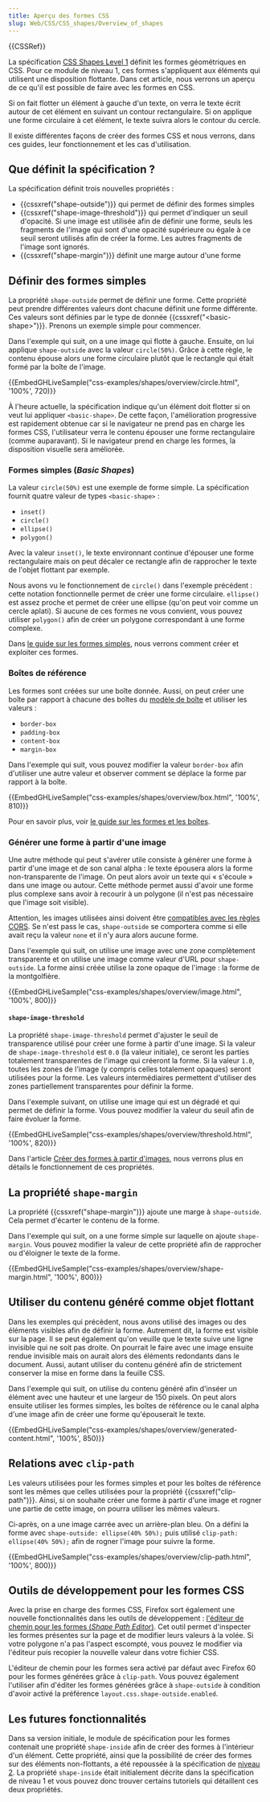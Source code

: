 ```yaml
---
title: Aperçu des formes CSS
slug: Web/CSS/CSS_shapes/Overview_of_shapes
---
```


{{CSSRef}}

La spécification [CSS Shapes Level 1](https://www.w3.org/TR/css-shapes/) définit les formes géométriques en CSS. Pour ce module de niveau 1, ces formes s'appliquent aux éléments qui utilisent une disposition flottante. Dans cet article, nous verrons un aperçu de ce qu'il est possible de faire avec les formes en CSS.

Si on fait flotter un élément à gauche d'un texte, on verra le texte écrit autour de cet élément en suivant un contour rectangulaire. Si on applique une forme circulaire à cet élément, le texte suivra alors le contour du cercle.

Il existe différentes façons de créer des formes CSS et nous verrons, dans ces guides, leur fonctionnement et les cas d'utilisation.

## Que définit la spécification ?

La spécification définit trois nouvelles propriétés :

- {{cssxref("shape-outside")}} qui permet de définir des formes simples
- {{cssxref("shape-image-threshold")}} qui permet d'indiquer un seuil d'opacité. Si une image est utilisée afin de définir une forme, seuls les fragments de l'image qui sont d'une opacité supérieure ou égale à ce seuil seront utilisés afin de créer la forme. Les autres fragments de l'image sont ignorés.
- {{cssxref("shape-margin")}} définit une marge autour d'une forme

## Définir des formes simples

La propriété `shape-outside` permet de définir une forme. Cette propriété peut prendre différentes valeurs dont chacune définit une forme différente. Ces valeurs sont définies par le type de donnée {{cssxref("&lt;basic-shape&gt;")}}. Prenons un exemple simple pour commencer.

Dans l'exemple qui suit, on a une image qui flotte à gauche. Ensuite, on lui applique `shape-outside` avec la valeur `circle(50%)`. Grâce à cette règle, le contenu épouse alors une forme circulaire plutôt que le rectangle qui était formé par la boîte de l'image.

{{EmbedGHLiveSample("css-examples/shapes/overview/circle.html", '100%', 720)}}

À l'heure actuelle, la spécification indique qu'un élément doit flotter si on veut lui appliquer `<basic-shape>`. De cette façon, l'amélioration progressive est rapidement obtenue car si le navigateur ne prend pas en charge les formes CSS, l'utilisateur verra le contenu épouser une forme rectangulaire (comme auparavant). Si le navigateur prend en charge les formes, la disposition visuelle sera améliorée.

### Formes simples (_Basic Shapes_)

La valeur `circle(50%)` est une exemple de forme simple. La spécification fournit quatre valeur de types `<basic-shape>` :

- `inset()`
- `circle()`
- `ellipse()`
- `polygon()`

Avec la valeur `inset()`, le texte environnant continue d'épouser une forme rectangulaire mais on peut décaler ce rectangle afin de rapprocher le texte de l'objet flottant par exemple.

Nous avons vu le fonctionnement de `circle()` dans l'exemple précédent : cette notation fonctionnelle permet de créer une forme circulaire. `ellipse()` est assez proche et permet de créer une ellipse (qu'on peut voir comme un cercle aplati). Si aucune de ces formes ne vous convient, vous pouvez utiliser `polygon()` afin de créer un polygone correspondant à une forme complexe.

Dans [le guide sur les formes simples](/fr/docs/Web/CSS/CSS_shapes/Basic_shapes), nous verrons comment créer et exploiter ces formes.

### Boîtes de référence

Les formes sont créées sur une boîte donnée. Aussi, on peut créer une boîte par rapport à chacune des boîtes du [modèle de boîte](/fr/docs/Learn_web_development/Core/Styling_basics/Box_model) et utiliser les valeurs :

- `border-box`
- `padding-box`
- `content-box`
- `margin-box`

Dans l'exemple qui suit, vous pouvez modifier la valeur `border-box` afin d'utiliser une autre valeur et observer comment se déplace la forme par rapport à la boîte.

{{EmbedGHLiveSample("css-examples/shapes/overview/box.html", '100%', 810)}}

Pour en savoir plus, voir [le guide sur les formes et les boîtes](/fr/docs/Web/CSS/CSS_shapes/From_box_values).

### Générer une forme à partir d'une image

Une autre méthode qui peut s'avérer utile consiste à générer une forme à partir d'une image et de son canal alpha : le texte épousera alors la forme non-transparente de l'image. On peut alors avoir un texte qui « s'écoule » dans une image ou autour. Cette méthode permet aussi d'avoir une forme plus complexe sans avoir à recourir à un polygone (il n'est pas nécessaire que l'image soit visible).

Attention, les images utilisées ainsi doivent être [compatibles avec les règles CORS](/fr/docs/Web/HTTP/Guides/CORS). Se n'est pass le cas, `shape-outside` se comportera comme si elle avait reçu la valeur `none` et il n'y aura alors aucune forme.

Dans l'exemple qui suit, on utilise une image avec une zone complètement transparente et on utilise une image comme valeur d'URL pour `shape-outside`. La forme ainsi créée utilise la zone opaque de l'image : la forme de la montgolfière.

{{EmbedGHLiveSample("css-examples/shapes/overview/image.html", '100%', 800)}}

#### `shape-image-threshold`

La propriété `shape-image-threshold` permet d'ajuster le seuil de transparence utilisé pour créer une forme à partir d'une image. Si la valeur de `shape-image-threshold` est `0.0` (la valeur initiale), ce seront les parties totalement transparentes de l'image qui créeront la forme. Si la valeur `1.0`, toutes les zones de l'image (y compris celles totalement opaques) seront utilisées pour la forme. Les valeurs intermédiaires permettent d'utiliser des zones partiellement transparentes pour définir la forme.

Dans l'exemple suivant, on utilise une image qui est un dégradé et qui permet de définir la forme. Vous pouvez modifier la valeur du seuil afin de faire évoluer la forme.

{{EmbedGHLiveSample("css-examples/shapes/overview/threshold.html", '100%', 820)}}

Dans l'article [Créer des formes à partir d'images](/fr/docs/Web/CSS/CSS_shapes/Shapes_from_images), nous verrons plus en détails le fonctionnement de ces propriétés.

## La propriété `shape-margin`

La propriété {{cssxref("shape-margin")}} ajoute une marge à `shape-outside`. Cela permet d'écarter le contenu de la forme.

Dans l'exemple qui suit, on a une forme simple sur laquelle on ajoute `shape-margin`. Vous pouvez modifier la valeur de cette propriété afin de rapprocher ou d'éloigner le texte de la forme.

{{EmbedGHLiveSample("css-examples/shapes/overview/shape-margin.html", '100%', 800)}}

## Utiliser du contenu généré comme objet flottant

Dans les exemples qui précèdent, nous avons utilisé des images ou des éléments visibles afin de définir la forme. Autrement dit, la forme est visible sur la page. Il se peut également qu'on veuille que le texte suive une ligne invisible qui ne soit pas droite. On pourrait le faire avec une image ensuite rendue invisible mais on aurait alors des éléments redondants dans le document. Aussi, autant utiliser du contenu généré afin de strictement conserver la mise en forme dans la feuille CSS.

Dans l'exemple qui suit, on utilise du contenu généré afin d'inséer un élément avec une hauteur et une largeur de 150 pixels. On peut alors ensuite utiliser les formes simples, les boîtes de référence ou le canal alpha d'une image afin de créer une forme qu'épouserait le texte.

{{EmbedGHLiveSample("css-examples/shapes/overview/generated-content.html", '100%', 850)}}

## Relations avec `clip-path`

Les valeurs utilisées pour les formes simples et pour les boîtes de référence sont les mêmes que celles utilisées pour la propriété {{cssxref("clip-path")}}. Ainsi, si on souhaite créer une forme à partir d'une image et rogner une partie de cette image, on pourra utiliser les mêmes valeurs.

Ci-après, on a une image carrée avec un arrière-plan bleu. On a défini la forme avec `shape-outside: ellipse(40% 50%);` puis utilisé `clip-path: ellipse(40% 50%);` afin de rogner l'image pour suivre la forme.

{{EmbedGHLiveSample("css-examples/shapes/overview/clip-path.html", '100%', 800)}}

## Outils de développement pour les formes CSS

Avec la prise en charge des formes CSS, Firefox sort également une nouvelle fonctionnalités dans les outils de développement : [l'éditeur de chemin pour les formes (_Shape Path Editor_)](/fr/docs/Outils/Inspecteur/Comment/Edit_CSS_shapes). Cet outil permet d'inspecter les formes présentes sur la page et de modifier leurs valeurs à la volée. Si votre polygone n'a pas l'aspect escompté, vous pouvez le modifier via l'éditeur puis recopier la nouvelle valeur dans votre fichier CSS.

L'éditeur de chemin pour les formes sera activé par défaut avec Firefox 60 pour les formes générées grâce à `clip-path`. Vous pouvez également l'utiliser afin d'éditer les formes générées grâce à `shape-outside` à condition d'avoir activé la préférence `layout.css.shape-outside.enabled`.

## Les futures fonctionnalités

Dans sa version initiale, le module de spécification pour les formes contenait une propriété `shape-inside` afin de créer des formes à l'intérieur d'un élément. Cette propriété, ainsi que la possibilité de créer des formes sur des éléments non-flottants, a été repoussée à la spécification de [niveau 2](https://drafts.csswg.org/css-shapes-2/). La propriété `shape-inside` était initialement décrite dans la spécification de niveau 1 et vous pouvez donc trouver certains tutoriels qui détaillent ces deux propriétés.
